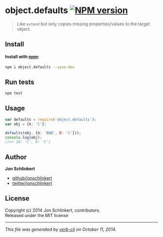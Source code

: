 # object.defaults [![NPM version](https://badge.fury.io/js/object.defaults.svg)](http://badge.fury.io/js/object.defaults)

> Like `extend` but only copies missing properties/values to the target object.

## Install
#### Install with [npm](npmjs.org):

```bash
npm i object.defaults --save-dev
```

## Run tests

```bash
npm test
```

## Usage

```js
var defaults = require('object.defaults');
var obj = {A: 'C'};

defaults(obj, {A: 'BBB', D: 'C'}));
console.log(obj);
//=> {A: 'C', D: 'C'}
```

## Author

**Jon Schlinkert**
 
+ [github/jonschlinkert](https://github.com/jonschlinkert)
+ [twitter/jonschlinkert](http://twitter.com/jonschlinkert) 

## License
Copyright (c) 2014 Jon Schlinkert, contributors.  
Released under the MIT license

***

_This file was generated by [verb-cli](https://github.com/assemble/verb-cli) on October 11, 2014._